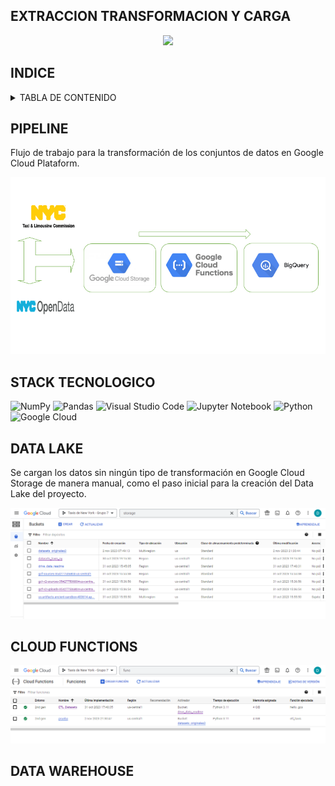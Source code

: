 ## EXTRACCION TRANSFORMACION Y CARGA

<p align="center">
<img src="https://substackcdn.com/image/fetch/f_auto,q_auto:good,fl_progressive:steep/https%3A%2F%2Fbucketeer-e05bbc84-baa3-437e-9518-adb32be77984.s3.amazonaws.com%2Fpublic%2Fimages%2F035b6d20-ddc4-450d-8684-e1c0c57d11ae_758x423.png"  height=300>
</p>

## INDICE 
<!-- TABLA DE CONTENIDO -->
<details>
  <summary>TABLA DE CONTENIDO</summary>
  <ol>  
    <li><a href="#PIPELINE">PIPELINE</a></li>
    <li><a href="#STACK-TECNOLOGICO">STACK TECNOLOGICON</a></li>
    <li><a href="#DATA-LAKE">DATA LAKE</a></li>
    <li><a href="#CLOUD-FUNCTIONS">CLOUD FUNCTIONS</a></li>
    <li><a href="#DATA-WAREHOUSE">DATA WAREHOUSE</a></li>
    <li><a href="#VIDEO">VIDEO</a></li>
  </ol>
</details>

## PIPELINE

Flujo de trabajo para la transformación de los conjuntos de datos en Google Cloud Plataform.

![Alt text](pipeline.png)

## STACK TECNOLOGICO

![NumPy](https://img.shields.io/badge/numpy-%23013243.svg?style=for-the-badge&logo=numpy&logoColor=white)
![Pandas](https://img.shields.io/badge/pandas-%23150458.svg?style=for-the-badge&logo=pandas&logoColor=white)
![Visual Studio Code](https://img.shields.io/badge/Visual%20Studio%20Code-0078d7.svg?style=for-the-badge&logo=visual-studio-code&logoColor=white)
![Jupyter Notebook](https://img.shields.io/badge/jupyter-%23FA0F00.svg?style=for-the-badge&logo=jupyter&logoColor=white)
![Python](https://img.shields.io/badge/python-3670A0?style=for-the-badge&logo=python&logoColor=ffdd54)
![Google Cloud](https://img.shields.io/badge/GoogleCloud-%234285F4.svg?style=for-the-badge&logo=google-cloud&logoColor=white)

## DATA LAKE

Se cargan los datos sin ningún tipo de transformación en Google Cloud Storage de manera manual, como el paso inicial para la creación del Data Lake del proyecto.

![Alt text](storage.png)

## CLOUD FUNCTIONS

































![Alt text](functions.png)

## DATA WAREHOUSE

